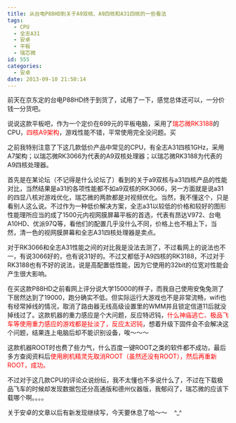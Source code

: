 ```yaml
---
title: 从台电P88HD到关于A9双核、A9四核和A31四核的一些看法
tags:
  - CPU
  - 全志A31
  - 安卓
  - 平板
  - 瑞芯微
id: 555
categories:
  - 安卓
date: 2013-09-10 21:50:14
---
```


前天在京东定的台电P88HD终于到货了，试用了一下，感觉总体还可以，一分价钱一分货吧。

说说这款平板吧，作为一个定价在699元的平板电脑，采用了<span style="color: #ff0000;">瑞芯微RK3188</span>的CPU，<span style="color: #ff0000;">四核A9架构</span>，游戏性能不错，平常使用完全没问题。买

之前我特别注意了下这几款低价产品中常见的CPU，有全志A31四核1GHz，采用A7架构；以瑞芯微RK3066为代表的A9双核处理器；以瑞芯微RK3188为代表的A9四核处理器。

首先是在某论坛（不记得是什么论坛了）看到的关于a9双核与a31四核产品的性能对比，当然结果是a31的各项性能都不如a9双核的RK3066，另一方面就是说a31的四显八核对游戏优化，瑞芯微的两款都是对视频优化。当然，我不懂这个，只是看别人这么说。不过作为一种低价解决方案，全志a31以较低的价格和较好的图形性能理所应当的成了1500元内视网膜屏幕平板的首选，代表有昂达V972、台电A10HD、优派97Q等，看他们的配置几乎没什么不同，价格上也不相上下，当然，清一色的视网膜屏幕和全志A31四核处理器是卖点。

对于RK3066和全志A31性能之间的对比我是没法去测了，不过看网上的说法也不一，有说3066好的，也有说31好的。不过又都低于A9四核的RK3188，不过对于RK3188也有不好的说法，说是高配置低性能，因为它使用的32bit的位宽对性能会产生很大影响。

在买这款P88HD之前看网上评分说大学15000的样子，而我自己使用安兔兔测了下居然达到了19000，跑分确实不低。但实际运行大游戏也不是非常流畅，wifi也有经常掉线的情况，取消了路由器无线高级设置里的WMM并且锁定信道11后就没掉线过了。这款机器的重力感应是个大问题，反应特迟钝，<span style="color: #ff0000;">什么神庙逃亡、极品飞车等使用重力感应的游戏都是扯淡了，反应太迟钝</span>，想着升级下固件会不会解决这个问题，结果连上电脑后却不能识别设备，唉～～～

这款机器ROOT时也费了些力气，什么百度一键ROOT之类的软件都不成功，最后多方查阅资料后<span style="color: #ff0000;">使用刷机精灵先取消ROOT（虽然还没有ROOT），然后再重新ROOT，成功。</span>

不过对于这几款CPU的评论众说纷纭，我不太懂也不多说什么了，不过在下载极品飞车的时候却发现数据包还分高通版和德州仪器版，我郁闷了，瑞芯微的应该下载哪个啊。。。。

关于安卓的文章以后有新发现继续写，今天要休息了哈～～    ^_^